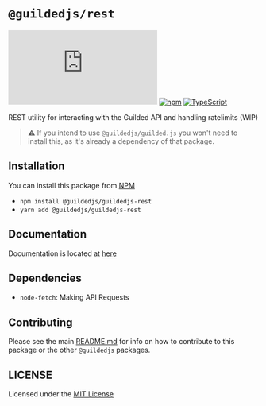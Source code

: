 # `@guildedjs/rest`
[![GitHub](https://img.shields.io/github/license/guildedjs/guilded.js)](https://github.com/guildedjs/guildedjs/blob/master/LICENSE)
[![npm](https://img.shields.io/npm/v/@guildedjs/guildedjs-rest?color=crimson&logo=npm)](https://www.npmjs.com/package/@guildedjs/guildedjs-rest)
[![TypeScript](https://github.com/guildedjs/guilded.js/actions/workflows/typescript.yml/badge.svg)](https://github.com/guildedjs/guilded.js/actions/workflows/typescript.yml)

REST utility for interacting with the Guilded API and handling ratelimits (WIP)

> ⚠️ If you intend to use `@guildedjs/guilded.js` you won't need to install this, as it's already a dependency of that package.

## Installation
You can install this package from [NPM](https://www.npmjs.com/package/@guildedjs/guildedjs-rest)

- `npm install @guildedjs/guildedjs-rest`
- `yarn add @guildedjs/guildedjs-rest`

## Documentation
Documentation is located at [here](https://guilded.js.org)

## Dependencies
- `node-fetch`: Making API Requests

## Contributing
Please see the main [README.md](https://github.com/guildedjs/guilded.js) for info on how to contribute to this package or the other `@guildedjs` packages.

## LICENSE
Licensed under the [MIT License](https://github.com/guildedjs/guildedjs/blob/master/LICENSE)